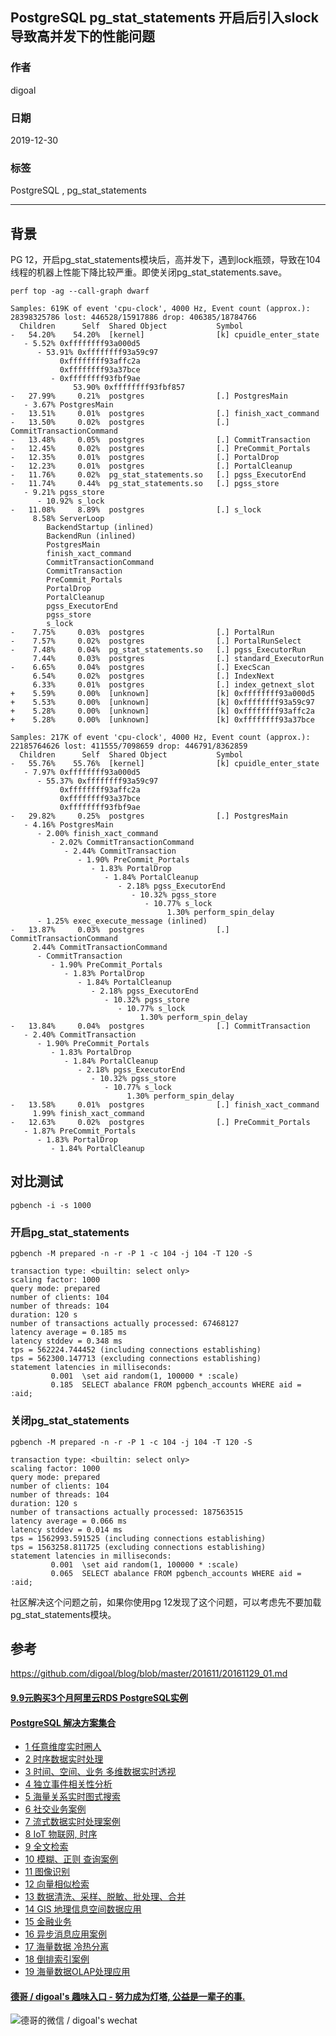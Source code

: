 ## PostgreSQL pg_stat_statements 开启后引入slock导致高并发下的性能问题   
                                                                                                               
### 作者                                                                      
digoal                                                                                                               
                                                                                                               
### 日期                                                                                                               
2019-12-30                                                                                                            
                                                                                                               
### 标签                                                                                                               
PostgreSQL , pg_stat_statements      
                                                                                                               
----                                                                                                               
                                                                                                               
## 背景     
PG 12，开启pg_stat_statements模块后，高并发下，遇到lock瓶颈，导致在104线程的机器上性能下降比较严重。即使关闭pg_stat_statements.save。  
  
  
```  
perf top -ag --call-graph dwarf  
```  
  
  
```  
Samples: 619K of event 'cpu-clock', 4000 Hz, Event count (approx.): 28398325786 lost: 446528/15917886 drop: 406385/18784766                                                                         
  Children      Self  Shared Object           Symbol                                                                                                                                                
-   54.20%    54.20%  [kernel]                [k] cpuidle_enter_state                                                                                                                               
   - 5.52% 0xffffffff93a000d5                                                                                                                                                                       
      - 53.91% 0xffffffff93a59c97                                                                                                                                                                   
           0xffffffff93affc2a                                                                                                                                                                       
           0xffffffff93a37bce                                                                                                                                                                       
         - 0xffffffff93fbf9ae                                                                                                                                                                       
              53.90% 0xffffffff93fbf857                                                                                                                                                             
-   27.99%     0.21%  postgres                [.] PostgresMain                                                                                                                                      
   - 3.67% PostgresMain                                                                                                                                                                             
-   13.51%     0.01%  postgres                [.] finish_xact_command                                                                                                                               
-   13.50%     0.02%  postgres                [.] CommitTransactionCommand                                                                                                                          
-   13.48%     0.05%  postgres                [.] CommitTransaction                                                                                                                                 
-   12.45%     0.02%  postgres                [.] PreCommit_Portals                                                                                                                                 
-   12.35%     0.01%  postgres                [.] PortalDrop                                                                                                                                        
-   12.23%     0.01%  postgres                [.] PortalCleanup                                                                                                                                     
-   11.76%     0.02%  pg_stat_statements.so   [.] pgss_ExecutorEnd                                                                                                                                  
-   11.74%     0.44%  pg_stat_statements.so   [.] pgss_store                                                                                                                                        
   - 9.21% pgss_store                                                                                                                                                                               
      - 10.92% s_lock                                                                                                                                                                               
-   11.08%     8.89%  postgres                [.] s_lock                                                                                                                                            
     8.58% ServerLoop                                                                                                                                                                               
        BackendStartup (inlined)                                                                                                                                                                    
        BackendRun (inlined)                                                                                                                                                                        
        PostgresMain                                                                                                                                                                                
        finish_xact_command                                                                                                                                                                         
        CommitTransactionCommand                                                                                                                                                                    
        CommitTransaction                                                                                                                                                                           
        PreCommit_Portals                                                                                                                                                                           
        PortalDrop                                                                                                                                                                                  
        PortalCleanup                                                                                                                                                                               
        pgss_ExecutorEnd                                                                                                                                                                            
        pgss_store                                                                                                                                                                                  
        s_lock                                                                                                                                                                                      
-    7.75%     0.03%  postgres                [.] PortalRun                                                                                                                                         
-    7.57%     0.02%  postgres                [.] PortalRunSelect                                                                                                                                   
-    7.48%     0.04%  pg_stat_statements.so   [.] pgss_ExecutorRun                                                                                                                                  
     7.44%     0.03%  postgres                [.] standard_ExecutorRun                                                                                                                              
-    6.65%     0.04%  postgres                [.] ExecScan                                                                                                                                          
     6.54%     0.02%  postgres                [.] IndexNext                                                                                                                                         
     6.33%     0.01%  postgres                [.] index_getnext_slot                                                                                                                                
+    5.59%     0.00%  [unknown]               [k] 0xffffffff93a000d5                                                                                                                                
+    5.53%     0.00%  [unknown]               [k] 0xffffffff93a59c97                                                                                                                                
+    5.28%     0.00%  [unknown]               [k] 0xffffffff93affc2a                                                                                                                                
+    5.28%     0.00%  [unknown]               [k] 0xffffffff93a37bce  
```  
  
```  
Samples: 217K of event 'cpu-clock', 4000 Hz, Event count (approx.): 22185764626 lost: 411555/7098659 drop: 446791/8362859                                                                           
  Children      Self  Shared Object           Symbol                                                                                                                                                
-   55.76%    55.76%  [kernel]                [k] cpuidle_enter_state                                                                                                                               
   - 7.97% 0xffffffff93a000d5                                                                                                                                                                       
      - 55.37% 0xffffffff93a59c97                                                                                                                                                                   
           0xffffffff93affc2a                                                                                                                                                                       
           0xffffffff93a37bce                                                                                                                                                                       
           0xffffffff93fbf9ae                                                                                                                                                                       
-   29.82%     0.25%  postgres                [.] PostgresMain                                                                                                                                      
   - 4.16% PostgresMain                                                                                                                                                                             
      - 2.00% finish_xact_command                                                                                                                                                                   
         - 2.02% CommitTransactionCommand                                                                                                                                                           
            - 2.44% CommitTransaction                                                                                                                                                               
               - 1.90% PreCommit_Portals                                                                                                                                                            
                  - 1.83% PortalDrop                                                                                                                                                                
                     - 1.84% PortalCleanup                                                                                                                                                          
                        - 2.18% pgss_ExecutorEnd                                                                                                                                                    
                           - 10.32% pgss_store                                                                                                                                                      
                              - 10.77% s_lock                                                                                                                                                       
                                   1.30% perform_spin_delay                                                                                                                                         
      - 1.25% exec_execute_message (inlined)                                                                                                                                                        
-   13.87%     0.03%  postgres                [.] CommitTransactionCommand                                                                                                                          
     2.44% CommitTransactionCommand                                                                                                                                                                 
      - CommitTransaction                                                                                                                                                                           
         - 1.90% PreCommit_Portals                                                                                                                                                                  
            - 1.83% PortalDrop                                                                                                                                                                      
               - 1.84% PortalCleanup                                                                                                                                                                
                  - 2.18% pgss_ExecutorEnd                                                                                                                                                          
                     - 10.32% pgss_store                                                                                                                                                            
                        - 10.77% s_lock                                                                                                                                                             
                             1.30% perform_spin_delay                                                                                                                                               
-   13.84%     0.04%  postgres                [.] CommitTransaction                                                                                                                                 
   - 2.40% CommitTransaction                                                                                                                                                                        
      - 1.90% PreCommit_Portals                                                                                                                                                                     
         - 1.83% PortalDrop                                                                                                                                                                         
            - 1.84% PortalCleanup                                                                                                                                                                   
               - 2.18% pgss_ExecutorEnd                                                                                                                                                             
                  - 10.32% pgss_store                                                                                                                                                               
                     - 10.77% s_lock                                                                                                                                                                
                          1.30% perform_spin_delay                                                                                                                                                  
-   13.58%     0.01%  postgres                [.] finish_xact_command                                                                                                                               
     1.99% finish_xact_command                                                                                                                                                                      
-   12.63%     0.02%  postgres                [.] PreCommit_Portals                                                                                                                                 
   - 1.87% PreCommit_Portals                                                                                                                                                                        
      - 1.83% PortalDrop                                                                                                                                                                            
         - 1.84% PortalCleanup     
```  
  
## 对比测试  
```  
pgbench -i -s 1000  
```  
  
### 开启pg_stat_statements  
```  
pgbench -M prepared -n -r -P 1 -c 104 -j 104 -T 120 -S  
  
transaction type: <builtin: select only>  
scaling factor: 1000  
query mode: prepared  
number of clients: 104  
number of threads: 104  
duration: 120 s  
number of transactions actually processed: 67468127  
latency average = 0.185 ms  
latency stddev = 0.348 ms  
tps = 562224.744452 (including connections establishing)  
tps = 562300.147713 (excluding connections establishing)  
statement latencies in milliseconds:  
         0.001  \set aid random(1, 100000 * :scale)  
         0.185  SELECT abalance FROM pgbench_accounts WHERE aid = :aid;  
```  
  
### 关闭pg_stat_statements  
```  
pgbench -M prepared -n -r -P 1 -c 104 -j 104 -T 120 -S  
  
transaction type: <builtin: select only>  
scaling factor: 1000  
query mode: prepared  
number of clients: 104  
number of threads: 104  
duration: 120 s  
number of transactions actually processed: 187563515  
latency average = 0.066 ms  
latency stddev = 0.014 ms  
tps = 1562993.591525 (including connections establishing)  
tps = 1563258.811725 (excluding connections establishing)  
statement latencies in milliseconds:  
         0.001  \set aid random(1, 100000 * :scale)  
         0.065  SELECT abalance FROM pgbench_accounts WHERE aid = :aid;  
```  
  
  
社区解决这个问题之前，如果你使用pg 12发现了这个问题，可以考虑先不要加载pg_stat_statements模块。  
  
  
## 参考  
https://github.com/digoal/blog/blob/master/201611/20161129_01.md  
  
  
  
  
  
  
  
  
  
  
  
  
  
  
  
  
  
  
  
  
  
  
  
  
  
  
  
  
  
  
  
  
  
  
  
  
#### [9.9元购买3个月阿里云RDS PostgreSQL实例](https://www.aliyun.com/database/postgresqlactivity "57258f76c37864c6e6d23383d05714ea")
  
  
#### [PostgreSQL 解决方案集合](https://yq.aliyun.com/topic/118 "40cff096e9ed7122c512b35d8561d9c8")
- [1 任意维度实时圈人](https://yq.aliyun.com/topic/118 "40cff096e9ed7122c512b35d8561d9c8")
- [2 时序数据实时处理](https://yq.aliyun.com/topic/118 "40cff096e9ed7122c512b35d8561d9c8")
- [3 时间、空间、业务 多维数据实时透视](https://yq.aliyun.com/topic/118 "40cff096e9ed7122c512b35d8561d9c8")
- [4 独立事件相关性分析](https://yq.aliyun.com/topic/118 "40cff096e9ed7122c512b35d8561d9c8")
- [5 海量关系实时图式搜索](https://yq.aliyun.com/topic/118 "40cff096e9ed7122c512b35d8561d9c8")
- [6 社交业务案例](https://yq.aliyun.com/topic/118 "40cff096e9ed7122c512b35d8561d9c8")
- [7 流式数据实时处理案例](https://yq.aliyun.com/topic/118 "40cff096e9ed7122c512b35d8561d9c8")
- [8 IoT 物联网, 时序](https://yq.aliyun.com/topic/118 "40cff096e9ed7122c512b35d8561d9c8")
- [9 全文检索](https://yq.aliyun.com/topic/118 "40cff096e9ed7122c512b35d8561d9c8")
- [10 模糊、正则 查询案例](https://yq.aliyun.com/topic/118 "40cff096e9ed7122c512b35d8561d9c8")
- [11 图像识别](https://yq.aliyun.com/topic/118 "40cff096e9ed7122c512b35d8561d9c8")
- [12 向量相似检索](https://yq.aliyun.com/topic/118 "40cff096e9ed7122c512b35d8561d9c8")
- [13 数据清洗、采样、脱敏、批处理、合并](https://yq.aliyun.com/topic/118 "40cff096e9ed7122c512b35d8561d9c8")
- [14 GIS 地理信息空间数据应用](https://yq.aliyun.com/topic/118 "40cff096e9ed7122c512b35d8561d9c8")
- [15 金融业务](https://yq.aliyun.com/topic/118 "40cff096e9ed7122c512b35d8561d9c8")
- [16 异步消息应用案例](https://yq.aliyun.com/topic/118 "40cff096e9ed7122c512b35d8561d9c8")
- [17 海量数据 冷热分离](https://yq.aliyun.com/topic/118 "40cff096e9ed7122c512b35d8561d9c8")
- [18 倒排索引案例](https://yq.aliyun.com/topic/118 "40cff096e9ed7122c512b35d8561d9c8")
- [19 海量数据OLAP处理应用](https://yq.aliyun.com/topic/118 "40cff096e9ed7122c512b35d8561d9c8")
  
  
#### [德哥 / digoal's 趣味入口 - 努力成为灯塔, 公益是一辈子的事.](https://github.com/digoal/blog/blob/master/README.md "22709685feb7cab07d30f30387f0a9ae")
  
  
![德哥的微信 / digoal's wechat](../pic/digoal_weixin.jpg "f7ad92eeba24523fd47a6e1a0e691b59")
  
